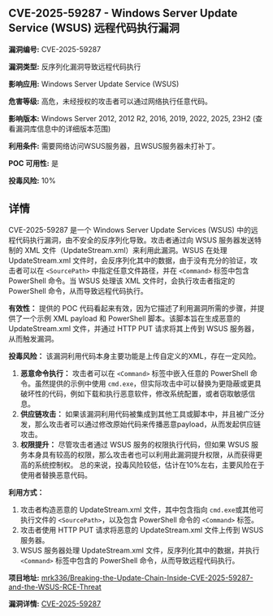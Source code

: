 ## CVE-2025-59287 - Windows Server Update Service (WSUS) 远程代码执行漏洞

**漏洞编号:** CVE-2025-59287

**漏洞类型:** 反序列化漏洞导致远程代码执行

**影响应用:** Windows Server Update Service (WSUS)

**危害等级:** 高危，未经授权的攻击者可以通过网络执行任意代码。

**影响版本:** Windows Server 2012, 2012 R2, 2016, 2019, 2022, 2025, 23H2 (查看漏洞库信息中的详细版本范围)

**利用条件:** 需要网络访问WSUS服务器，且WSUS服务器未打补丁。

**POC 可用性:** 是

**投毒风险:** 10%

## 详情

CVE-2025-59287 是一个 Windows Server Update Services (WSUS) 中的远程代码执行漏洞，由不安全的反序列化导致。攻击者通过向 WSUS 服务器发送特制的 XML 文件（UpdateStream.xml）来利用此漏洞。WSUS 在处理 UpdateStream.xml 文件时，会反序列化其中的数据，由于没有充分的验证，攻击者可以在 `<SourcePath>` 中指定任意文件路径，并在 `<Command>` 标签中包含 PowerShell 命令。当 WSUS 处理该 XML 文件时，会执行攻击者指定的 PowerShell 命令，从而导致远程代码执行。

**有效性：**
提供的 POC 代码看起来有效，因为它描述了利用漏洞所需的步骤，并提供了一个示例 XML payload 和 PowerShell 脚本。该脚本旨在生成恶意的 UpdateStream.xml 文件，并通过 HTTP PUT 请求将其上传到 WSUS 服务器，从而触发漏洞。

**投毒风险：**
该漏洞利用代码本身主要功能是上传自定义的XML，存在一定风险。
1.  **恶意命令执行：** 攻击者可以在 `<Command>` 标签中嵌入任意的 PowerShell 命令。虽然提供的示例中使用 `cmd.exe`，但实际攻击中可以替换为更隐蔽或更具破坏性的代码，例如下载和执行恶意软件，修改系统配置，或者窃取敏感信息。
2.  **供应链攻击：** 如果该漏洞利用代码被集成到其他工具或脚本中，并且被广泛分发，那么攻击者可以通过修改原始代码来传播恶意payload，从而发起供应链攻击。
3.  **权限提升：** 尽管攻击者通过 WSUS 服务的权限执行代码，但如果 WSUS 服务本身具有较高的权限，那么攻击者也可以利用此漏洞提升权限，从而获得更高的系统控制权。
   总的来说，投毒风险较低，估计在10%左右，主要风险在于使用者替换恶意代码。

**利用方式：**
1.  攻击者构造恶意的 UpdateStream.xml 文件，其中包含指向 `cmd.exe`或其他可执行文件的 `<SourcePath>`，以及包含 PowerShell 命令的 `<Command>` 标签。
2.  攻击者使用 HTTP PUT 请求将恶意的 UpdateStream.xml 文件上传到 WSUS 服务器。
3.  WSUS 服务器处理 UpdateStream.xml 文件，反序列化其中的数据，并执行 `<Command>` 标签中包含的 PowerShell 命令，从而导致远程代码执行。

**项目地址:** [mrk336/Breaking-the-Update-Chain-Inside-CVE-2025-59287-and-the-WSUS-RCE-Threat](https://github.com/mrk336/Breaking-the-Update-Chain-Inside-CVE-2025-59287-and-the-WSUS-RCE-Threat)

**漏洞详情:** [CVE-2025-59287](https://nvd.nist.gov/vuln/detail/CVE-2025-59287)